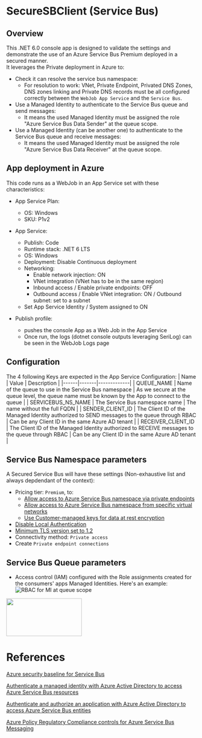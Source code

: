 ﻿# SecureSBClient (Service Bus)

## Overview

<p>This .NET 6.0 console app is designed to validate the settings and demonstrate the use of an Azure Service Bus Premium deployed in a secured manner.<br>
It leverages the Private deployment in Azure to:</p>

- Check it can resolve the service bus namespace:
	- For resolution to work: VNet, Private Endpoint, Privated DNS Zones, DNS zones linking and Private DNS records must be all configured correctly between the `WebJob App Service` and the `Service Bus`.
- Use a Managed Identity to authenticate to the Service Bus queue and send messages:
	- It means the used Managed Identity must be assigned the role "Azure Service Bus Data Sender" at the queue scope.
- Use a Managed Identity (can be another one) to authenticate to the Service Bus queue and receive messages:
	- It means the used Managed Identity must be assigned the role "Azure Service Bus Data Receiver" at the queue scope.

## App deployment in Azure

This code runs as a WebJob in an App Service set with these characteristics:
- App Service Plan:
	- OS: Windows
	- SKU: P1v2

- App Service:
	- Publish: Code
	- Runtime stack: .NET 6 LTS
	- OS: Windows
	- Deployment: Disable Continuous deployment
	- Networking:
		- Enable network injection: ON	
		- VNet integration (VNet has to be in the same region)
		- Inbound access / Enable private endpoints: OFF
		- Outbound access / Enable VNet integration: ON / Outbound subnet: set to a subnet
	- Set App Service Identity / System assigned to ON

- Publish profile:
	- pushes the console App as a Web Job in the App Service
	- Once run, the logs (dotnet console outputs leveraging SeriLog) can be seen in the WebJob Logs page

## Configuration

The 4 following Keys are expected in the App Service Configuration:
| Name | Value | Description |
|------|-------|-------------|
| QUEUE_NAME | Name of the queue to use in the Service Bus namespace | As we secure at the queue level, the queue name must be known by the App to connect to the queue |
| SERVICEBUS_NS_NAME | The Service Bus namespace name | The name without the full FQDN |
| SENDER_CLIENT_ID | The Client ID of the Managed Identity authorized to SEND messages to the queue through RBAC | Can be any Client ID in the same Azure AD tenant |
| RECEIVER_CLIENT_ID | The Client ID of the Managed Identity authorized to RECEIVE messages to the queue through RBAC | Can be any Client ID in the same Azure AD tenant |

## Service Bus Namespace parameters

A Secured Service Bus will have these settings (Non-exhaustive list and always depdendant of the context):
- Pricing tier: `Premium`, to:
	- [Allow access to Azure Service Bus namespace via private endpoints](https://learn.microsoft.com/en-us/azure/service-bus-messaging/private-link-service)
	- [Allow access to Azure Service Bus namespace from specific virtual networks](https://learn.microsoft.com/en-us/azure/service-bus-messaging/service-bus-service-endpoints)
	- [Use Customer-managed keys for data at rest encryption](https://learn.microsoft.com/en-us/azure/service-bus-messaging/configure-customer-managed-key)
- [Disable Local Authentication](https://learn.microsoft.com/en-us/azure/service-bus-messaging/disable-local-authentication)
- [Minimum TLS version set to 1.2](https://learn.microsoft.com/en-us/azure/service-bus-messaging/transport-layer-security-configure-minimum-version)
- Connectivity method: `Private access`
- Create `Private endpoint connections`

## Service Bus Queue parameters

- Access control (IAM) configured with the Role assignments created for the consumers' apps Managed Identities. Here's an example:
![RBAC for MI at queue scope](/img/2022-10-21_184714.png)
<img src="/img/2022-10-21_184714.png" width="200" height="100">


# References

[Azure security baseline for Service Bus](https://learn.microsoft.com/en-us/security/benchmark/azure/baselines/service-bus-messaging-security-baseline)

[Authenticate a managed identity with Azure Active Directory to access Azure Service Bus resources](https://learn.microsoft.com/en-us/azure/service-bus-messaging/service-bus-managed-service-identity)

[Authenticate and authorize an application with Azure Active Directory to access Azure Service Bus entities](https://learn.microsoft.com/en-us/azure/service-bus-messaging/authenticate-application)

[Azure Policy Regulatory Compliance controls for Azure Service Bus Messaging](https://learn.microsoft.com/en-us/azure/service-bus-messaging/security-controls-policy)